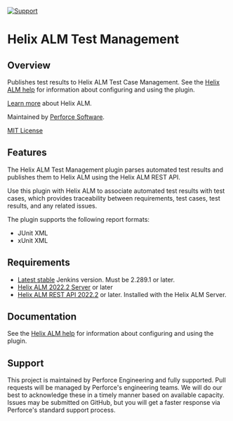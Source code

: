 [![Support](https://img.shields.io/badge/Support-Official-green.svg)](mailto:support@perforce.com)

# Helix ALM Test Management

## Overview
Publishes test results to Helix ALM Test Case Management. See the [Helix ALM help](https://help.perforce.com/alm/help.php?product=helixalm&type=web&topic=JenkinsPlugin) for information about configuring and using the plugin.

[Learn more](https://www.perforce.com/products/helix-alm) about Helix ALM.

Maintained by [Perforce Software](https://www.perforce.com/).

[MIT License](LICENSE.md)

## Features
The Helix ALM Test Management plugin parses automated test results and publishes them to Helix ALM using the Helix ALM REST API.

Use this plugin with Helix ALM to associate automated test results with test cases, which provides traceability between requirements, test cases, test results, and any related issues.

The plugin supports the following report formats:
* JUnit XML
* xUnit XML

## Requirements
* [Latest stable](https://www.jenkins.io/download/) Jenkins version. Must be 2.289.1 or later.
* [Helix ALM 2022.2 Server](https://www.perforce.com/downloads/helix-alm) or later
* [Helix ALM REST API 2022.2](https://www.perforce.com/downloads/helix-alm) or later. Installed with the Helix ALM Server.

## Documentation

See the [Helix ALM help](https://help.perforce.com/alm/help.php?product=helixalm&type=web&topic=JenkinsPlugin) for information about configuring and using the plugin.

## Support
This project is maintained by Perforce Engineering and fully supported. Pull requests will be managed by Perforce's 
engineering teams. We will do our best to acknowledge these in a timely manner based on available capacity. Issues may
be submitted on GitHub, but you will get a faster response via Perforce's standard support process.
